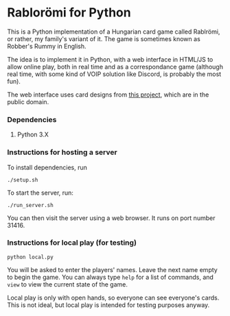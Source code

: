 # Rablorömi for Python

This is a Python implementation of a Hungarian card game called Rablrömi, or rather, my family's variant of it. The game is sometimes known as Robber's Rummy in English.

The idea is to implement it in Python, with a web interface in HTML/JS to allow online play, both in real time and as a correspondance game (although real time, with some kind of VOIP solution like Discord, is probably the most fun).

The web interface uses card designs from [this project](https://code.google.com/archive/p/vector-playing-cards/), which are in the public domain. 

### Dependencies

1. Python 3.X

### Instructions for hosting a server

To install dependencies, run 

`./setup.sh`

To start the server, run:

`./run_server.sh`

You can then visit the server using a web browser. It runs on port number 31416.

### Instructions for local play (for testing)

`python local.py`

You will be asked to enter the players' names. Leave the next name empty to begin the game. You can always type `help` for a list of commands, and `view` to view the current state of the game.

Local play is only with open hands, so everyone can see everyone's cards. This is not ideal, but local play is intended for testing purposes anyway.